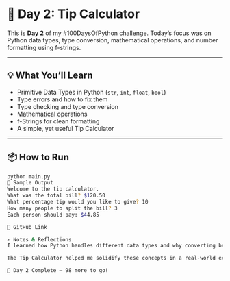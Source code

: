 # 🚀 Day 2: Tip Calculator

This is **Day 2** of my #100DaysOfPython challenge. Today’s focus was on Python data types, type conversion, mathematical operations, and number formatting using f-strings.

---

## 💡 What You’ll Learn

- Primitive Data Types in Python (`str`, `int`, `float`, `bool`)
- Type errors and how to fix them
- Type checking and type conversion
- Mathematical operations
- f-Strings for clean formatting
- A simple, yet useful Tip Calculator

---

## 📦 How to Run

```bash
python main.py
🧪 Sample Output
Welcome to the tip calculator.
What was the total bill? $120.50
What percentage tip would you like to give? 10
How many people to split the bill? 3
Each person should pay: $44.85

🔗 GitHub Link

✍️ Notes & Reflections
I learned how Python handles different data types and why converting between them is crucial for user input. Understanding f-strings made formatting cleaner and more intuitive.

The Tip Calculator helped me solidify these concepts in a real-world example. Debugging small issues like type errors helped improve my confidence.

📅 Day 2 Complete — 98 more to go!
